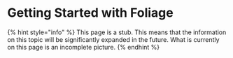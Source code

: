 # Getting Started with Foliage

{% hint style="info" %}
This page is a stub. This means that the information on this topic will be significantly expanded in the future. What is currently on this page is an incomplete picture.
{% endhint %}
